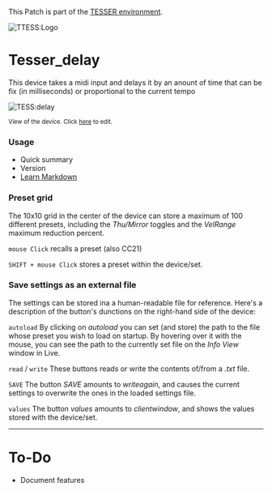 This Patch is part of the [TESSER environment](https://bitbucket.org/AdrianArtacho/tesserakt/src/master/).

![TTESS:Logo](https://bitbucket.org/AdrianArtacho/tesserakt/raw/HEAD/TESSER_logo.png)

# Tesser_delay

This device takes a midi input and delays it by an anount of time that can be fix (in milliseconds) or proportional to the current tempo

![TESS:delay](https://docs.google.com/drawings/d/e/2PACX-1vSY5tPxPJAz-e3lKP6LcjSKrl4MXBU2I3c-ekQ02EicnxON9fFMW7IFgdhEzwGuT2PW1UqeSH9ifO5r/pub?w=715&h=350)

<sup>View of the device. Click  [here](https://docs.google.com/drawings/d/1PhLockgp09icAxNFx-1PHGeKwntM-sPB3hn-L10hLMU/edit) to edit.</sup>

### Usage

* Quick summary
* Version
* [Learn Markdown](https://bitbucket.org/tutorials/markdowndemo)

### Preset grid

The 10x10 grid in the center of the device can store a maximum of 100 different presets, including the *Thu/Mirror* toggles and the *VelRange* maximum reduction percent.

`mouse Click` recalls a preset (also CC21)

`SHIFT + mouse Click` stores a preset within the device/set.

### Save settings as an external file

The settings can be stored ina a human-readable file for reference. Here's a description of the button's dunctions on the right-hand side of the device:

`autoload` By clicking on *autoload* you can set (and store) the path to the file whose preset you wish to load on startup. By hovering over it with the mouse, you can see the path to the currently set file on the *Info View* window in Live.

`read` / `write` These buttons reads or write the contents of/from a *.txt* file.

`SAVE` The button *SAVE* amounts to *writeagain*, and causes the current settings to overwrite the ones in the loaded settings file.

`values` The button *values* amounts to *clientwindow*, and shows the values stored with the device/set.

____

# To-Do

* Document features
